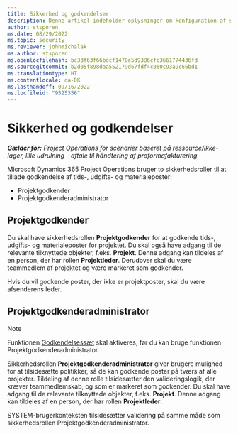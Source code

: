```yaml
---
title: Sikkerhed og godkendelser
description: Denne artikel indeholder oplysninger om konfiguration af sikkerhed i forbindelse med arbejdet med godkendelser i Microsoft Dynamics 365 Project Operations.
author: stsporen
ms.date: 08/29/2022
ms.topic: security
ms.reviewer: johnmichalak
ms.author: stsporen
ms.openlocfilehash: bc33f63f66bdcf1470e5d9386cfc3661774436fd
ms.sourcegitcommit: b2d05f898daa552179d67fdf4c060c93a9c66bd1
ms.translationtype: HT
ms.contentlocale: da-DK
ms.lasthandoff: 09/16/2022
ms.locfileid: "9525356"
---
```

# <a name="security-and-approvals"></a>Sikkerhed og godkendelser

_**Gælder for:** Project Operations for scenarier baseret på ressource/ikke-lager, lille udrulning - aftale til håndtering af proformafakturering_

Microsoft Dynamics 365 Project Operations bruger to sikkerhedsroller til at tillade godkendelse af tids-, udgifts- og materialeposter:

- Projektgodkender
- Projektgodkenderadministrator

## <a name="project-approver"></a>Projektgodkender

Du skal have sikkerhedsrollen **Projektgodkender** for at godkende tids-, udgifts- og materialeposter for projektet. Du skal også have adgang til de relevante tilknyttede objekter, f.eks. **Projekt**. Denne adgang kan tildeles af en person, der har rollen **Projektleder**. Derudover skal du være teammedlem af projektet og være markeret som godkender.

Hvis du vil godkende poster, der ikke er projektposter, skal du være afsenderens leder.

## <a name="project-approver-admin"></a>Projektgodkenderadministrator

> [!NOTE]
> Funktionen [Godkendelsessæt](approval-sets.md) skal aktiveres, før du kan bruge funktionen Projektgodkenderadministrator.

Sikkerhedsrollen **Projektgodkenderadministrator** giver brugere mulighed for at tilsidesætte politikker, så de kan godkende poster på tværs af alle projekter. Tildeling af denne rolle tilsidesætter den valideringslogik, der kræver teammedlemskab, og som er markeret som godkender. Du skal have adgang til de relevante tilknyttede objekter, f.eks. **Projekt**. Denne adgang kan tildeles af en person, der har rollen **Projektleder**.

SYSTEM-brugerkonteksten tilsidesætter validering på samme måde som sikkerhedsrollen Projektgodkenderadministrator.
